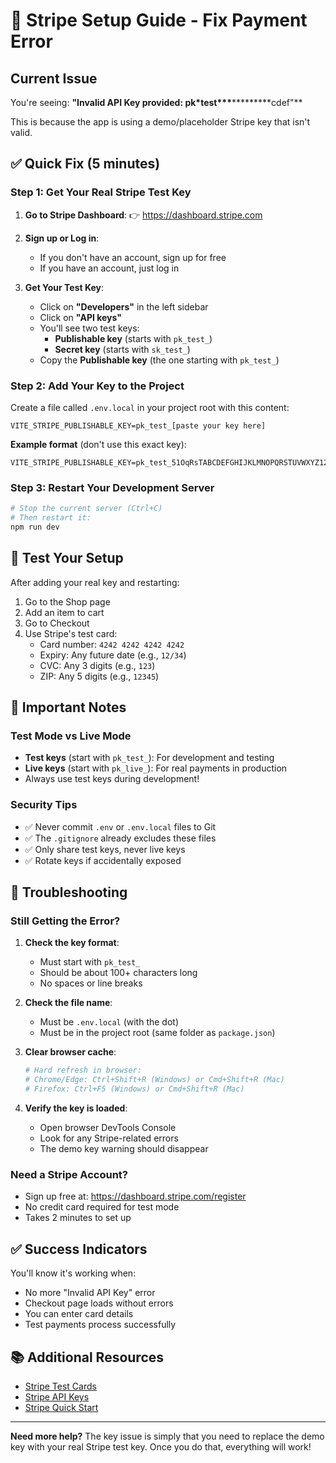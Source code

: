 # 🔧 Stripe Setup Guide - Fix Payment Error

## Current Issue

You're seeing: **"Invalid API Key provided: pk\*test\*\*\***\*\*\***\*\***cdef"\*\*

This is because the app is using a demo/placeholder Stripe key that isn't valid.

## ✅ Quick Fix (5 minutes)

### Step 1: Get Your Real Stripe Test Key

1. **Go to Stripe Dashboard**:
   👉 https://dashboard.stripe.com

2. **Sign up or Log in**:

   - If you don't have an account, sign up for free
   - If you have an account, just log in

3. **Get Your Test Key**:
   - Click on **"Developers"** in the left sidebar
   - Click on **"API keys"**
   - You'll see two test keys:
     - **Publishable key** (starts with `pk_test_`)
     - **Secret key** (starts with `sk_test_`)
   - Copy the **Publishable key** (the one starting with `pk_test_`)

### Step 2: Add Your Key to the Project

Create a file called `.env.local` in your project root with this content:

```env
VITE_STRIPE_PUBLISHABLE_KEY=pk_test_[paste your key here]
```

**Example format** (don't use this exact key):

```env
VITE_STRIPE_PUBLISHABLE_KEY=pk_test_51OqRsTABCDEFGHIJKLMNOPQRSTUVWXYZ1234567890abcdefghijklmnopqrstuvwxyzABCDEFGHIJKLMNOPQRSTUVWXYZ
```

### Step 3: Restart Your Development Server

```bash
# Stop the current server (Ctrl+C)
# Then restart it:
npm run dev
```

## 🎯 Test Your Setup

After adding your real key and restarting:

1. Go to the Shop page
2. Add an item to cart
3. Go to Checkout
4. Use Stripe's test card:
   - Card number: `4242 4242 4242 4242`
   - Expiry: Any future date (e.g., `12/34`)
   - CVC: Any 3 digits (e.g., `123`)
   - ZIP: Any 5 digits (e.g., `12345`)

## 📝 Important Notes

### Test Mode vs Live Mode

- **Test keys** (start with `pk_test_`): For development and testing
- **Live keys** (start with `pk_live_`): For real payments in production
- Always use test keys during development!

### Security Tips

- ✅ Never commit `.env` or `.env.local` files to Git
- ✅ The `.gitignore` already excludes these files
- ✅ Only share test keys, never live keys
- ✅ Rotate keys if accidentally exposed

## 🚨 Troubleshooting

### Still Getting the Error?

1. **Check the key format**:

   - Must start with `pk_test_`
   - Should be about 100+ characters long
   - No spaces or line breaks

2. **Check the file name**:

   - Must be `.env.local` (with the dot)
   - Must be in the project root (same folder as `package.json`)

3. **Clear browser cache**:

   ```bash
   # Hard refresh in browser:
   # Chrome/Edge: Ctrl+Shift+R (Windows) or Cmd+Shift+R (Mac)
   # Firefox: Ctrl+F5 (Windows) or Cmd+Shift+R (Mac)
   ```

4. **Verify the key is loaded**:
   - Open browser DevTools Console
   - Look for any Stripe-related errors
   - The demo key warning should disappear

### Need a Stripe Account?

- Sign up free at: https://dashboard.stripe.com/register
- No credit card required for test mode
- Takes 2 minutes to set up

## ✅ Success Indicators

You'll know it's working when:

- No more "Invalid API Key" error
- Checkout page loads without errors
- You can enter card details
- Test payments process successfully

## 📚 Additional Resources

- [Stripe Test Cards](https://stripe.com/docs/testing#cards)
- [Stripe API Keys](https://stripe.com/docs/keys)
- [Stripe Quick Start](https://stripe.com/docs/development/quickstart)

---

**Need more help?** The key issue is simply that you need to replace the demo key with your real Stripe test key. Once you do that, everything will work!
